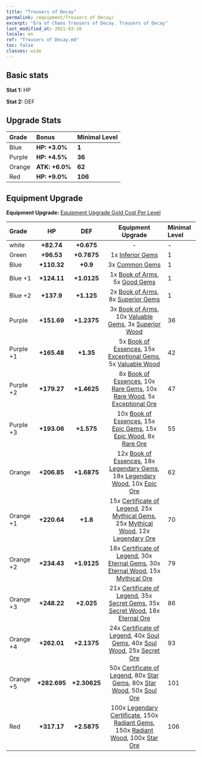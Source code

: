 ```yaml
---
title: "Trousers of Decay"
permalink: /equipment/Trousers of Decay/
excerpt: "Era of Chaos Trousers of Decay. Trousers of Decay"
last_modified_at: 2021-03-18
locale: en
ref: "Trousers of Decay.md"
toc: false
classes: wide
---
```


## Basic stats
 **Stat 1:** HP

 **Stat 2:** DEF

## Upgrade Stats

  |     Grade    |   Bonus | Minimal Level | 
  |:-------------|:--------|:--------------| 
  | Blue | **HP: +3.0%** | **1** | 
  | Purple | **HP: +4.5%** | **36** | 
  | Orange | **ATK: +6.0%** | **62** | 
  | Red | **HP: +9.0%** | **106** | 


## Equipment Upgrade
 **Equipment Upgrade:** [Equipment Upgrade Gold Cost Per Level](/equipment/EquipmentUpgradeCostPerLevel/) 

  |          Grade      | HP | DEF | Equipment Upgrade | Minimal Level |
  |:--------------------|:---------:|:---------:|:----------------:|:--------------|
  | white | **+82.74** | **+0.675** | - | - |
  | Green | **+96.53** | **+0.7875** | 1x [Inferior Gems](/Items/mat_54/) | 1 |
  | Blue | **+110.32** | **+0.9** | 3x [Common Gems](/Items/mat_69/) | 1 |
  | Blue +1 | **+124.11** | **+1.0125** | 1x [Book of Arms](/Items/mat_32/), 5x [Good Gems](/Items/mat_4/) | 1 |
  | Blue +2 | **+137.9** | **+1.125** | 2x [Book of Arms](/Items/mat_71/), 8x [Superior Gems](/Items/mat_41/) | 1 |
  | Purple | **+151.69** | **+1.2375** | 3x [Book of Arms](/Items/mat_6/), 10x [Valuable Gems](/Items/mat_80/), 3x [Superior Wood](/Items/mat_28/) | 36 |
  | Purple +1 | **+165.48** | **+1.35** | 5x [Book of Essences](/Items/mat_44/), 15x [Exceptional Gems](/Items/mat_17/), 5x [Valuable Wood](/Items/mat_43/) | 42 |
  | Purple +2 | **+179.27** | **+1.4625** | 8x [Book of Essences](/Items/mat_84/), 10x [Rare Gems](/Items/mat_59/), 10x [Rare Wood](/Items/mat_14/), 5x [Exceptional Ore](/Items/mat_67/) | 47 |
  | Purple +3 | **+193.06** | **+1.575** | 10x [Book of Essences](/Items/mat_20/), 15x [Epic Gems](/Items/mat_94/), 15x [Epic Wood](/Items/mat_57/), 8x [Rare Ore](/Items/mat_2/) | 55 |
  | Orange | **+206.85** | **+1.6875** | 12x [Book of Essences](/Items/mat_60/), 18x [Legendary Gems](/Items/mat_31/), 18x [Legendary Wood](/Items/mat_93/), 10x [Epic Ore](/Items/mat_42/) | 62 |
  | Orange +1 | **+220.64** | **+1.8** | 15x [Certificate of Legend](/Items/mat_96/), 25x [Mythical Gems](/Items/mat_74/), 25x [Mythical Wood](/Items/mat_9/), 12x [Legendary Ore](/Items/mat_81/) | 70 |
  | Orange +2 | **+234.43** | **+1.9125** | 18x [Certificate of Legend](/Items/mat_25/), 30x [Eternal Gems](/Items/mat_86/), 30x [Eternal Wood](/Items/mat_75/), 15x [Mythical Ore](/Items/mat_23/) | 79 |
  | Orange +3 | **+248.22** | **+2.025** | 21x [Certificate of Legend](/Items/mat_38/), 35x [Secret Gems](/Items/mat_47/), 35x [Secret Wood](/Items/mat_87/), 18x [Eternal Ore](/Items/mat_36/) | 86 |
  | Orange +4 | **+262.01** | **+2.1375** | 24x [Certificate of Legend](/Items/mat_100/), 40x [Soul Gems](/Items/mat_77/), 40x [Soul Wood](/Items/mat_49/), 25x [Secret Ore](/Items/mat_99/) | 93 |
  | Orange +5 | **+282.695** | **+2.30625** | 50x [Certificate of Legend](/Items/mat_11/), 80x [Star Gems](/Items/mat_89/), 80x [Star Wood](/Items/mat_63/), 50x [Soul Ore](/Items/mat_8/) | 101 |
  | Red | **+317.17** | **+2.5875** | 100x [Legendary Certificate](/Items/mat_76/), 150x [Radiant Gems](/Items/mat_52/), 150x [Radiant Wood](/Items/mat_21/), 100x [Star Ore](/Items/mat_72/) | 106 |

